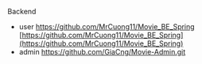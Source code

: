 Backend 
- user
https://github.com/MrCuong11/Movie_BE_Spring
[https://github.com/MrCuong11/Movie_BE_Spring](https://github.com/MrCuong11/Movie_BE_Spring)
- admin
https://github.com/GiaCng/Movie-Admin.git
